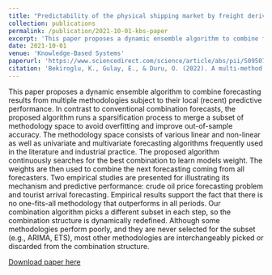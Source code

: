 ```yaml
---
title: "Predictability of the physical shipping market by freight derivatives"
collection: publications
permalink: /publication/2021-10-01-kbs-paper
excerpt: 'This paper proposes a dynamic ensemble algorithm to combine forecasting results from multiple methodologies subject to their local (recent) predictive performance.'
date: 2021-10-01
venue: 'Knowledge-Based Systems'
paperurl: 'https://www.sciencedirect.com/science/article/abs/pii/S0950705121011059?dgcid=author'
citation: 'Bekiroglu, K., Gulay, E., & Duru, O. (2022). A multi-method forecasting algorithm: Linear unbiased estimation of combine forecast. Knowledge-Based Systems, 239, 107990.'
---
```

This paper proposes a dynamic ensemble algorithm to combine forecasting results from multiple methodologies subject to their local (recent) predictive performance. In contrast to conventional combination forecasts, the proposed algorithm runs a sparsification process to merge a subset of methodology space to avoid overfitting and improve out-of-sample accuracy. The methodology space consists of various linear and non-linear as well as univariate and multivariate forecasting algorithms frequently used in the literature and industrial practice. The proposed algorithm continuously searches for the best combination to learn models weight. The weights are then used to combine the next forecasting coming from all forecasters. Two empirical studies are presented for illustrating its mechanism and predictive performance: crude oil price forecasting problem and tourist arrival forecasting. Empirical results support the fact that there is no one-fits-all methodology that outperforms in all periods. Our combination algorithm picks a different subset in each step, so the combination structure is dynamically redefined. Although some methodologies perform poorly, and they are never selected for the subset (e.g., ARIMA, ETS), most other methodologies are interchangeably picked or discarded from the combination structure.

[Download paper here](https://www.sciencedirect.com/science/article/abs/pii/S0950705121011059?dgcid=author)
